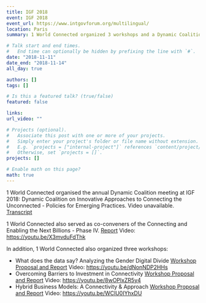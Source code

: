 ```yaml
---
title: IGF 2018
event: IGF 2018
event_url: https://www.intgovforum.org/multilingual/
location: Paris
summary: 1 World Connected organized 3 workshops and a Dynamic Coalition meeting at IGF 2018. 

# Talk start and end times.
#   End time can optionally be hidden by prefixing the line with `#`.
date: "2018-11-11"
date_end: "2018-11-14"
all_day: true

authors: []
tags: []

# Is this a featured talk? (true/false)
featured: false

links:
url_video: ""

# Projects (optional).
#   Associate this post with one or more of your projects.
#   Simply enter your project's folder or file name without extension.
#   E.g. `projects = ["internal-project"]` references `content/project/deep-learning/index.md`.
#   Otherwise, set `projects = []`.
projects: []

# Enable math on this page?
math: true
---
```


1 World Connected organised the annual Dynamic Coalition meeting at IGF 2018: Dynamic Coalition on Innovative Approaches to Connecting the Unconnected - Policies for Emerging Practices. Video unavailable. [Transcript](https://www.intgovforum.org/multilingual/content/igf-2018-day-2-salle-viii-dc-connecting-the-unconnected-policies-for-emerging-practices)

1 World Connected also served as co-conveners of the Connecting and Enabling the Next Billions - Phase IV. [Report](https://www.intgovforum.org/multilingual/content/cenb-%E2%80%93-phase-iv-0) Video: https://youtu.be/X3mvduFdThk

In addition, 1 World Connected also organized three workshops:

* What does the data say? Analyzing the Gender Digital Divide [Workshop Proposal and Report](https://www.intgovforum.org/multilingual/content/igf-2018-ws-156-what-does-the-data-say-analyzing-the-gender-digital-divide) Video: https://youtu.be/dNonNDP2HHs
* Overcoming Barriers to Investment in Connectivity [Workshop Proposal and Report](https://www.intgovforum.org/multilingual/content/igf-2018-ws-384-overcoming-barriers-to-investment-in-connectivity) Video: https://youtu.be/8wOPlxZR5y4
* Hybrid Business Models: A Connectivity & Approach [Workshop Proposal and Report](https://www.intgovforum.org/multilingual/content/igf-2018-ws-426-hybrid-business-models-a-connectivity-approach) Video: https://youtu.be/WClU0IYhxDU







